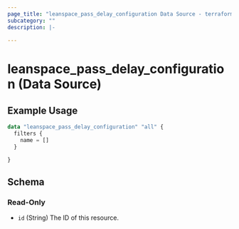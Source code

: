 ```yaml
---
page_title: "leanspace_pass_delay_configuration Data Source - terraform-provider-leanspace"
subcategory: ""
description: |-
  
---
```


# leanspace_pass_delay_configuration (Data Source)



## Example Usage

```terraform
data "leanspace_pass_delay_configuration" "all" {
  filters {
    name = []
  }

}
```

<!-- schema generated by tfplugindocs -->
## Schema

### Read-Only

- `id` (String) The ID of this resource.
